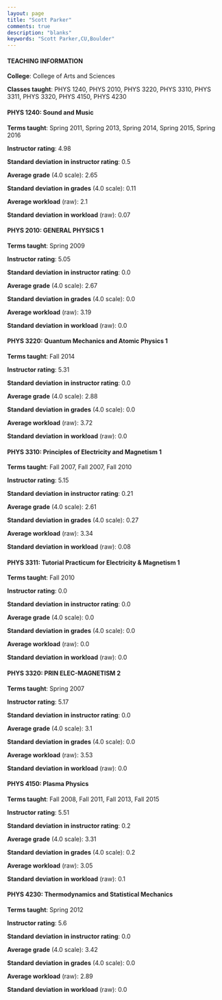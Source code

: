 ```yaml
---
layout: page
title: "Scott Parker" 
comments: true
description: "blanks"
keywords: "Scott Parker,CU,Boulder"
---
```

<head>
<script src="https://ajax.googleapis.com/ajax/libs/jquery/2.1.3/jquery.min.js"></script>
<script src="https://dl.dropboxusercontent.com/s/pc42nxpaw1ea4o9/highcharts.js?dl=0"></script>
<!-- <script src="../assets/js/highcharts.js"></script> -->
<style type="text/css">@font-face {
	font-family: "Bebas Neue";
	src: url(https://www.filehosting.org/file/details/544349/BebasNeue Regular.otf) format("opentype");
	}
	h1.Bebas { 
		font-family: "Bebas Neue", Verdana, Tahoma;
	}
</style>
</head>
	   
#### TEACHING INFORMATION

**College**: College of Arts and Sciences

**Classes taught**: PHYS 1240, PHYS 2010, PHYS 3220, PHYS 3310, PHYS 3311, PHYS 3320, PHYS 4150, PHYS 4230

#### PHYS 1240: Sound and Music

**Terms taught**: Spring 2011, Spring 2013, Spring 2014, Spring 2015, Spring 2016

**Instructor rating**: 4.98

**Standard deviation in instructor rating**: 0.5

**Average grade** (4.0 scale): 2.65

**Standard deviation in grades** (4.0 scale): 0.11

**Average workload** (raw): 2.1

**Standard deviation in workload** (raw): 0.07

#### PHYS 2010: GENERAL PHYSICS 1

**Terms taught**: Spring 2009

**Instructor rating**: 5.05

**Standard deviation in instructor rating**: 0.0

**Average grade** (4.0 scale): 2.67

**Standard deviation in grades** (4.0 scale): 0.0

**Average workload** (raw): 3.19

**Standard deviation in workload** (raw): 0.0

#### PHYS 3220: Quantum Mechanics and Atomic Physics 1

**Terms taught**: Fall 2014

**Instructor rating**: 5.31

**Standard deviation in instructor rating**: 0.0

**Average grade** (4.0 scale): 2.88

**Standard deviation in grades** (4.0 scale): 0.0

**Average workload** (raw): 3.72

**Standard deviation in workload** (raw): 0.0

#### PHYS 3310: Principles of Electricity and Magnetism 1

**Terms taught**: Fall 2007, Fall 2007, Fall 2010

**Instructor rating**: 5.15

**Standard deviation in instructor rating**: 0.21

**Average grade** (4.0 scale): 2.61

**Standard deviation in grades** (4.0 scale): 0.27

**Average workload** (raw): 3.34

**Standard deviation in workload** (raw): 0.08

#### PHYS 3311: Tutorial Practicum for Electricity & Magnetism 1

**Terms taught**: Fall 2010

**Instructor rating**: 0.0

**Standard deviation in instructor rating**: 0.0

**Average grade** (4.0 scale): 0.0

**Standard deviation in grades** (4.0 scale): 0.0

**Average workload** (raw): 0.0

**Standard deviation in workload** (raw): 0.0

#### PHYS 3320: PRIN ELEC-MAGNETISM 2

**Terms taught**: Spring 2007

**Instructor rating**: 5.17

**Standard deviation in instructor rating**: 0.0

**Average grade** (4.0 scale): 3.1

**Standard deviation in grades** (4.0 scale): 0.0

**Average workload** (raw): 3.53

**Standard deviation in workload** (raw): 0.0

#### PHYS 4150: Plasma Physics

**Terms taught**: Fall 2008, Fall 2011, Fall 2013, Fall 2015

**Instructor rating**: 5.51

**Standard deviation in instructor rating**: 0.2

**Average grade** (4.0 scale): 3.31

**Standard deviation in grades** (4.0 scale): 0.2

**Average workload** (raw): 3.05

**Standard deviation in workload** (raw): 0.1

#### PHYS 4230: Thermodynamics and Statistical Mechanics

**Terms taught**: Spring 2012

**Instructor rating**: 5.6

**Standard deviation in instructor rating**: 0.0

**Average grade** (4.0 scale): 3.42

**Standard deviation in grades** (4.0 scale): 0.0

**Average workload** (raw): 2.89

**Standard deviation in workload** (raw): 0.0

